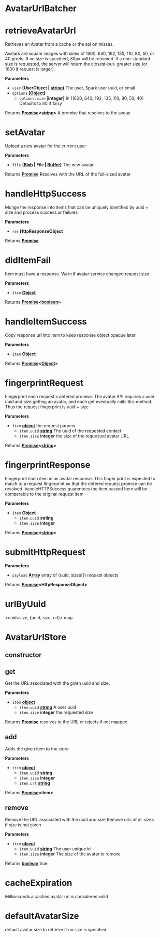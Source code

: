 # AvatarUrlBatcher

# retrieveAvatarUrl

Retrieves an Avatar from a cache or the api on misses.

Avatars are square images with sides of 1600, 640, 192, 135, 110, 80, 50,
or 40 pixels. If no size is specified, 80px will be retrieved. If a
non-standard size is requested, the server will return the closest-but-
greater size (or 1600 if request is larger).

**Parameters**

-   `user` **(UserObject | [string](https://developer.mozilla.org/en-US/docs/Web/JavaScript/Reference/Global_Objects/String))** The user, Spark user uuid, or email
-   `options` **\[[Object](https://developer.mozilla.org/en-US/docs/Web/JavaScript/Reference/Global_Objects/Object)]** 
    -   `options.size` **\[integer]** In {1600, 640, 192, 135, 110, 80, 50, 40}
                                        Defaults to 80 if falsy

Returns **[Promise](https://developer.mozilla.org/en-US/docs/Web/JavaScript/Reference/Global_Objects/Promise)&lt;[string](https://developer.mozilla.org/en-US/docs/Web/JavaScript/Reference/Global_Objects/String)>** A promise that resolves to the avatar

# setAvatar

Upload a new avatar for the current user

**Parameters**

-   `file` **([Blob](https://developer.mozilla.org/en-US/docs/Web/API/Blob) | File | [Buffer](https://nodejs.org/api/buffer.html))** The new avatar

Returns **[Promise](https://developer.mozilla.org/en-US/docs/Web/JavaScript/Reference/Global_Objects/Promise)** Resolves with the URL of the full-sized avatar

# handleHttpSuccess

Munge the response into items that can be uniquely
identified by uuid + size and process success or failures

**Parameters**

-   `res` **HttpResponseObject** 

Returns **[Promise](https://developer.mozilla.org/en-US/docs/Web/JavaScript/Reference/Global_Objects/Promise)** 

# didItemFail

Item must have a response. Warn if avatar service changed request size

**Parameters**

-   `item` **[Object](https://developer.mozilla.org/en-US/docs/Web/JavaScript/Reference/Global_Objects/Object)** 

Returns **[Promise](https://developer.mozilla.org/en-US/docs/Web/JavaScript/Reference/Global_Objects/Promise)&lt;[boolean](https://developer.mozilla.org/en-US/docs/Web/JavaScript/Reference/Global_Objects/Boolean)>** 

# handleItemSuccess

Copy response url into item to keep response object opaque later

**Parameters**

-   `item` **[Object](https://developer.mozilla.org/en-US/docs/Web/JavaScript/Reference/Global_Objects/Object)** 

Returns **[Promise](https://developer.mozilla.org/en-US/docs/Web/JavaScript/Reference/Global_Objects/Promise)&lt;[Object](https://developer.mozilla.org/en-US/docs/Web/JavaScript/Reference/Global_Objects/Object)>** 

# fingerprintRequest

Fingerprint each request's defered promise. The avatar API requires a
user uuid and size getting an avatar, and each get eventually calls
this method. Thus the request fingerprint is uuid + size.

**Parameters**

-   `item` **[object](https://developer.mozilla.org/en-US/docs/Web/JavaScript/Reference/Global_Objects/Object)** the request params
    -   `item.uuid` **[string](https://developer.mozilla.org/en-US/docs/Web/JavaScript/Reference/Global_Objects/String)** The uuid of the requested contact
    -   `item.size` **integer** the size of the requested avatar URL

Returns **[Promise](https://developer.mozilla.org/en-US/docs/Web/JavaScript/Reference/Global_Objects/Promise)&lt;[string](https://developer.mozilla.org/en-US/docs/Web/JavaScript/Reference/Global_Objects/String)>** 

# fingerprintResponse

Fingerprint each item in an avatar response. This finger print is expected
to match to a request fingerprint so that the defered request promise
can be resolved. handleHTTPSuccess guarentees the item passed here will be
comparable to the original request item

**Parameters**

-   `item` **[Object](https://developer.mozilla.org/en-US/docs/Web/JavaScript/Reference/Global_Objects/Object)** 
    -   `item.uuid` **striing** 
    -   `item.size` **integer** 

Returns **[Promise](https://developer.mozilla.org/en-US/docs/Web/JavaScript/Reference/Global_Objects/Promise)&lt;[string](https://developer.mozilla.org/en-US/docs/Web/JavaScript/Reference/Global_Objects/String)>** 

# submitHttpRequest

**Parameters**

-   `payload` **[Array](https://developer.mozilla.org/en-US/docs/Web/JavaScript/Reference/Global_Objects/Array)** array of {uuid, sizes\[]} request objects

Returns **[Promise](https://developer.mozilla.org/en-US/docs/Web/JavaScript/Reference/Global_Objects/Promise)&lt;HttpResponseObject>** 

# urlByUuid

&lt;uuid+size, {uuid, size, url}> map

# AvatarUrlStore

## constructor

## get

Get the URL associated with the given uuid and size.

**Parameters**

-   `item` **[object](https://developer.mozilla.org/en-US/docs/Web/JavaScript/Reference/Global_Objects/Object)** 
    -   `item.uuid` **[string](https://developer.mozilla.org/en-US/docs/Web/JavaScript/Reference/Global_Objects/String)** A user uuid
    -   `item.size` **integer** the requested size

Returns **[Promise](https://developer.mozilla.org/en-US/docs/Web/JavaScript/Reference/Global_Objects/Promise)** resolves to the URL or rejects if not mapped

## add

Adds the given item to the store

**Parameters**

-   `item` **[object](https://developer.mozilla.org/en-US/docs/Web/JavaScript/Reference/Global_Objects/Object)** 
    -   `item.uuid` **[string](https://developer.mozilla.org/en-US/docs/Web/JavaScript/Reference/Global_Objects/String)** 
    -   `item.size` **integer** 
    -   `item.url` **[string](https://developer.mozilla.org/en-US/docs/Web/JavaScript/Reference/Global_Objects/String)** 

Returns **[Promise](https://developer.mozilla.org/en-US/docs/Web/JavaScript/Reference/Global_Objects/Promise)&lt;item>** 

## remove

Remove the URL associated with the uuid and size
Remove urls of all sizes if size is not given

**Parameters**

-   `item` **[object](https://developer.mozilla.org/en-US/docs/Web/JavaScript/Reference/Global_Objects/Object)** 
    -   `item.uuid` **[string](https://developer.mozilla.org/en-US/docs/Web/JavaScript/Reference/Global_Objects/String)** The user unique id
    -   `item.size` **integer** The size of the avatar to remove

Returns **[boolean](https://developer.mozilla.org/en-US/docs/Web/JavaScript/Reference/Global_Objects/Boolean)** true

# cacheExpiration

Milliseconds a cached avatar url is considered valid

# defaultAvatarSize

default avatar size to retrieve if no size is specified
